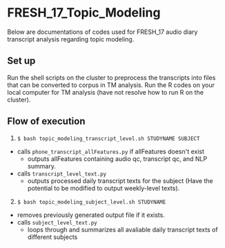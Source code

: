 # FRESH_17_Topic_Modeling

Below are documentations of codes used for FRESH_17 audio diary transcript analysis regarding topic modeling. 

## Set up
Run the shell scripts on the cluster to preprocess the transcripts into files that can be converted to corpus in TM analysis. 
Run the R codes on your local computer for TM analysis (have not resolve how to run R on the cluster). 


## Flow of execution 
1. `$ bash topic_modeling_transcript_level.sh STUDYNAME SUBJECT`
  * calls `phone_transcript_allFeatures.py` if allFeatures doesn't exist
    + outputs allFeatures containing audio qc, transcript qc,  and NLP summary. 
  * calls `transcript_level_text.py`
    + outputs processed daily transcript texts for the subject (Have the potential to be modified to output weekly-level texts). 
2. `$ bash topic_modeling_subject_level.sh STUDYNAME`
  * removes previously generated output file if it exists. 
  * calls `subject_level_text.py`
    + loops through and summarizes all avaliable daily transcript texts of different subjects
 
